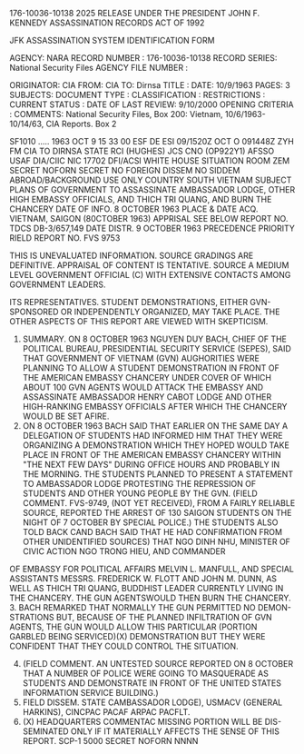 176-10036-10138 2025 RELEASE UNDER THE PRESIDENT JOHN F. KENNEDY ASSASSINATION RECORDS ACT OF 1992

JFK ASSASSINATION SYSTEM
IDENTIFICATION FORM

AGENCY: NARA
RECORD NUMBER : 176-10036-10138
RECORD SERIES: National Security Files
AGENCY FILE NUMBER :

ORIGINATOR: CIA
FROM: CIA
TO: Dirnsa
TITLE :
DATE: 10/9/1963
PAGES: 3
SUBJECTS:
DOCUMENT TYPE :
CLASSIFICATION :
RESTRICTIONS :
CURRENT STATUS :
DATE OF LAST REVIEW: 9/10/2000
OPENING CRITERIA :
COMMENTS: National Security Files, Box 200: Vietnam, 10/6/1963-10/14/63, CIA
Reports. Box 2

SF1010 ..... 1963 OCT 9 15 33
00 ESF
DE ESI 09/1520Z OCT
Ο 091448Z ZYH
FM CIA
TO DIRNSA
STATE RCI (HUGHES)
JCS
CNO (OP922Y1)
AFSSO USAF
DIA/CIIC
NIC 17702
DFI/ACSI
WHITE HOUSE SITUATION ROOM
ZEM
SECRET NOFORN
SECRET NO FOREIGN DISSEM NO SIDDEM ABROAD/BACKGROUND USE ONLY
COUNTRY SOUTH VIETNAM
SUBJECT PLANS OF GOVERNMENT TO ASSASSINATE AMBASSADOR
LODGE, OTHER HIGH EMBASSY OFFICIALS, AND THICH
TRI QUANG, AND BURN THE CHANCERY
DATE OF INFO. 8 OCTOBER 1963
PLACE & DATE ACQ. VIETNAM, SAIGON (80CTOBER 1963)
APPRISAL SEE BELOW
REPORT NO. TDCS DB-3/657,149
DATE DISTR. 9 OCTOBER 1963
PRECEDENCE PRIORITY
RIELD REPORT NO. FVS 9753

THIS IS UNEVALUATED INFORMATION. SOURCE GRADINGS ARE DEFINITIVE.
APPRAISAL OF CONTENT IS TENTATIVE.
SOURCE A MEDIUM LEVEL GOVERNMENT OFFICIAL (C) WITH EXTENSIVE
CONTACTS AMONG GOVERNMENT LEADERS.

ITS REPRESENTATIVES. STUDENT DEMONSTRATIONS, EITHER GVN-SPONSORED
OR INDEPENDENTLY ORGANIZED, MAY TAKE PLACE. THE OTHER ASPECTS
OF THIS REPORT ARE VIEWED WITH SKEPTICISM.
1. SUMMARY. ON 8 OCTOBER 1963 NGUYEN DUY BACH, CHIEF OF THE
POLITICAL BUREAU, PRESIDENTIAL SECURITY SERVICE (SEPES), SAID THAT
GOVERNMENT OF VIETNAM (GVN) AUGHORITIES WERE PLANNING TO ALLOW A
STUDENT DEMONSTRATION IN FRONT OF THE AMERICAN EMBASSY CHANCERY
UNDER COVER OF WHICH ABOUT 100 GVN AGENTS WOULD ATTACK THE EMBASSY
AND ASSASSINATE AMBASSADOR HENRY CABOT LODGE AND OTHER HIGH-RANKING
EMBASSY OFFICIALS AFTER WHICH THE CHANCERY WOULD BE SET AFIRE.
2. ON 8 OCTOBER 1963 BACH SAID THAT EARLIER ON THE SAME DAY
A DELEGATION OF STUDENTS HAD INFORMED HIM THAT THEY WERE ORGANIZING
A DEMONSTRATION WHICH THEY HOPED WOULD TAKE PLACE IN FRONT OF THE
AMERICAN EMBASSY CHANCERY WITHIN "THE NEXT FEW DAYS" DURING OFFICE
HOURS AND PROBABLY IN THE MORNING. THE STUDENTS PLANNED TO PRESENT
A STATEMENT TO AMBASSADOR LODGE PROTESTING THE REPRESSION OF
STUDENTS AND OTHER YOUNG PEOPLE BY THE GVN. (FIELD COMMENT.
FVS-9749, (NOT YET RECEIVED), FROM A FAIRLY RELIABLE SOURCE,
REPORTED THE ARREST OF 130 SAIGON STUDENTS ON THE NIGHT OF 7 OCTOBER
BY SPECIAL POLICE.) THE STUDENTS ALSO TOLD BACK CAND BACH SAID
THAT HE HAD CONFIRMATION FROM OTHER UNIDENTIFIED SOURCES) THAT
NGO DINH NHU, MINISTER OF CIVIC ACTION NGO TRONG HIEU, AND COMMANDER

OF EMBASSY FOR POLITICAL AFFAIRS MELVIN L. MANFULL, AND SPECIAL
ASSISTANTS MESSRS. FREDERICK W. FLOTT AND JOHN M. DUNN, AS WELL
AS THICH TRI QUANG, BUDDHIST LEADER CURRENTLY LIVING IN THE CHANCERY.
THE GUN AGENTSWOULD THEN BURN THE CHANCERY.
3. BACH REMARKED THAT NORMALLY THE GUN PERMITTED NO DEMON-
STRATIONS BUT, BECAUSE OF THE PLANNED INFILTRATION OF GVN AGENTS,
THE GUN WOULD ALLOW THIS PARTICULAR (PORTION GARBLED BEING
SERVICED)(X) DEMONSTRATION BUT THEY WERE CONFIDENT THAT THEY COULD
CONTROL THE SITUATION.

4. (FIELD COMMENT. AN UNTESTED SOURCE REPORTED ON 8 OCTOBER
THAT A NUMBER OF POLICE WERE GOING TO MASQUERADE AS STUDENTS
AND DEMONSTRATE IN FRONT OF THE UNITED STATES INFORMATION SERVICE
BUILDING.)
5. FIELD DISSEM. STATE CAMBASSADOR LODGE), USMACV (GENERAL
HARKINS), CINCPAC PACAF ARPAC PACFLT.
6. (X) HEADQUARTERS COMMENTAC MISSING PORTION WILL BE DIS-
SEMINATED ONLY IF IT MATERIALLY AFFECTS THE SENSE OF THIS REPORT.
SCP-1
5000
SECRET NOFORN
NNNN
